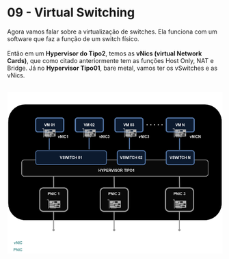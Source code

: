 # 09 - Virtual Switching

Agora vamos falar sobre a virtualização de switches. Ela funciona com um software que faz a função de um switch físico. <br></br>
Então em um **Hypervisor do Tipo2**, temos as **vNics (virtual Network Cards)**, que como citado anteriormente tem as funções Host Only, NAT e Bridge. Já no **Hypervisor Tipo01**, bare metal, vamos ter os vSwitches e as vNics. <br></br>

![SERVER](Imagens/server.png) <br></br>